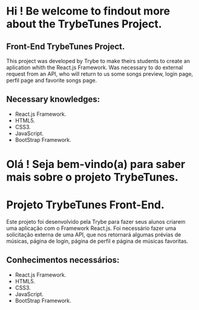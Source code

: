 # Hi ! Be welcome to findout more about the TrybeTunes Project.

## Front-End TrybeTunes Project.

This project was developed by Trybe to make theirs students to create an aplication whith the React.js Framework. Was necessary to do external request from an API, who will return to us some songs preview, login page, perfil page and favorite songs page.

## Necessary knowledges: 

* React.js Framework.
* HTML5.
* CSS3.
* JavaScript.
* BootStrap Framework.

# Olá ! Seja bem-vindo(a) para saber mais sobre o projeto TrybeTunes.

# Projeto TrybeTunes Front-End.

Este projeto foi desenvolvido pela Trybe para fazer seus alunos criarem uma aplicação com o Framework React.js. Foi necessário fazer uma solicitação externa de uma API, que nos retornará algumas prévias de músicas, página de login, página de perfil e página de músicas favoritas.

## Conhecimentos necessários:

* React.js Framework.
* HTML5.
* CSS3.
* JavaScript.
* BootStrap Framework.